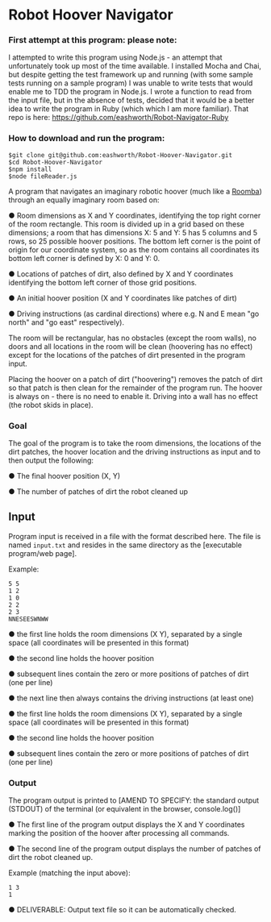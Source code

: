 # Robot Hoover Navigator

### First attempt at this program: please note:

I attempted to write this program using Node.js - an attempt that unfortunately took up most of the time available. I installed Mocha and Chai, but despite getting the test framework up and running (with some sample tests running on a sample program) I was unable to write tests that would enable me to TDD the program in Node.js. I wrote a function to read from the input file, but in the absence of tests, decided that it would be a better idea to write the program in Ruby (which which I am more familiar). That repo is here: https://github.com/eashworth/Robot-Navigator-Ruby

### How to download and run the program:
```
$git clone git@github.com:eashworth/Robot-Hoover-Navigator.git
$cd Robot-Hoover-Navigator
$npm install
$node fileReader.js
```

A program that navigates an imaginary robotic hoover (much like a [Roomba](https://en.wikipedia.org/wiki/Roomba)) through an equally imaginary room based on:

● Room dimensions as X and Y coordinates, identifying the top right corner of the room rectangle. This room is divided up in a grid based on these dimensions; a room that has dimensions X: 5 and Y: 5 has 5 columns and 5 rows, so 25 possible hoover positions. The bottom left corner is the point of origin for our coordinate system, so as the room contains all coordinates its bottom left corner is defined by X: 0 and Y: 0.

● Locations of patches of dirt, also defined by X and Y coordinates identifying the bottom left corner of those grid positions.

● An initial hoover position (X and Y coordinates like patches of dirt)

● Driving instructions (as cardinal directions) where e.g. N and E mean "go north" and "go east" respectively).

The room will be rectangular, has no obstacles (except the room walls), no doors and all locations in the room will be clean (hoovering has no effect) except for the locations of the patches of dirt presented in the program input.

Placing the hoover on a patch of dirt ("hoovering") removes the patch of dirt so that patch is then clean for the remainder of the program run. The hoover is always on - there is no need to enable it. Driving into a wall has no effect (the robot skids in place).

### Goal

The goal of the program is to take the room dimensions, the locations of the dirt patches, the hoover location and the driving instructions as input and to then output the following:

● The final hoover position (X, Y)

● The number of patches of dirt the robot cleaned up

## Input

Program input is received in a file with the format described here. The file is named `input.txt` and resides in the same directory as the [executable program/web page].

Example:
```
5 5
1 2
1 0
2 2
2 3
NNESEESWNWW
```
● the first line holds the room dimensions (X Y), separated by a single space (all coordinates will be presented in this format)

● the second line holds the hoover position

● subsequent lines contain the zero or more positions of patches of dirt (one per line)

● the next line then always contains the driving instructions (at least one)

● the first line holds the room dimensions (X Y), separated by a single space (all coordinates will be presented in this format)

● the second line holds the hoover position

● subsequent lines contain the zero or more positions of patches of dirt (one per line)

### Output

The program output is printed to [AMEND TO SPECIFY: the standard output (STDOUT) of the terminal (or equivalent in the browser, console.log()]

● The first line of the program output displays the X and Y coordinates marking the position of the hoover after processing all commands.

● The second line of the program output displays the number of patches of dirt the robot cleaned up.

Example (matching the input above):
```
1 3
1
```

● DELIVERABLE: Output text file so it can be automatically checked.
